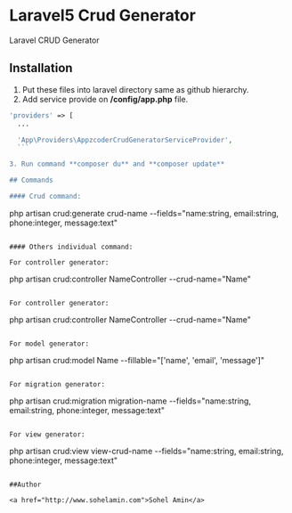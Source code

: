 # Laravel5 Crud Generator
Laravel CRUD Generator

## Installation

1. Put these files into laravel directory same as github hierarchy.
2. Add service provide on **/config/app.php** file.
  ```php
  'providers' => [
	...
 
	'App\Providers\AppzcoderCrudGeneratorServiceProvider',
	```

3. Run command **composer du** and **composer update**

## Commands

#### Crud command:

```
php artisan crud:generate crud-name --fields="name:string, email:string, phone:integer, message:text"
```

#### Others individual command:

For controller generator: 

```
php artisan crud:controller NameController --crud-name="Name"
```

For controller generator: 

```
php artisan crud:controller NameController --crud-name="Name"
```

For model generator: 

```
php artisan crud:model Name --fillable="['name', 'email', 'message']"
```

For migration generator: 

```
php artisan crud:migration migration-name --fields="name:string, email:string, phone:integer, message:text"
```

For view generator: 

```
php artisan crud:view view-crud-name --fields="name:string, email:string, phone:integer, message:text"
```

##Author

<a href="http://www.sohelamin.com">Sohel Amin</a>
